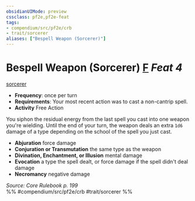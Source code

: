 ```yaml
---
obsidianUIMode: preview
cssclass: pf2e,pf2e-feat
tags:
- compendium/src/pf2e/crb
- trait/sorcerer
aliases: ["Bespell Weapon (Sorcerer)"]
---
```

# Bespell Weapon (Sorcerer)  [F](rules/core-rulebook/chapter-9-playing-the-game.md#Actions "Free Action") *Feat 4*  
[sorcerer](rules/traits/sorcerer.md)  

- **Frequency**: once per turn
- **Requirements**: Your most recent action was to cast a non-cantrip spell.
- **Activity** Free Action

You siphon the residual energy from the last spell you cast into one weapon you're wielding. Until the end of your turn, the weapon deals an extra `1d6` damage of a type depending on the school of the spell you just cast.

- **Abjuration** force damage
- **Conjuration or Transmutation** the same type as the weapon
- **Divination, Enchantment, or Illusion** mental damage
- **Evocation** a type the spell dealt, or force damage if the spell didn't deal damage
- **Necromancy** negative damage

*Source: Core Rulebook p. 199*  
%% #compendium/src/pf2e/crb #trait/sorcerer %%